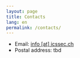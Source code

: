 ```yaml
---
layout: page
title: Contacts
lang: en
permalink: /contacts/
---
```


- Email: [info [at] icssec.ch](mailto:info@icssec.ch)
- Postal address: tbd

